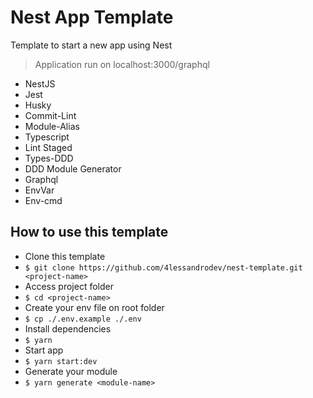 # Nest App Template

Template to start a new app using Nest
> Application run on localhost:3000/graphql

* NestJS
* Jest
* Husky
* Commit-Lint
* Module-Alias
* Typescript
* Lint Staged
* Types-DDD
* DDD Module Generator
* Graphql
* EnvVar
* Env-cmd

## How to use this template

* Clone this template
* `$ git clone https://github.com/4lessandrodev/nest-template.git <project-name>`
* Access project folder 
* `$ cd <project-name>`
* Create your env file on root folder
* `$ cp ./.env.example ./.env`
* Install dependencies
* `$ yarn`
* Start app 
* `$ yarn start:dev`
* Generate your module
* `$ yarn generate <module-name>`
